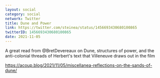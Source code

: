 ```yaml
---
layout: social
category: social
network: Twitter
title: Dune and Power
link: https://twitter.com/steinea/status/1456693430680100865
twitterID: 1456693430680100865
date: 2021-11-05
---
```


A great read from @BretDevereaux on Dune, structures of power, and the anti-colonial threads of Herbert's text that Villeneuve draws out in the film

<https://acoup.blog/2021/11/05/miscellanea-reflections-on-the-sands-of-dune/>
